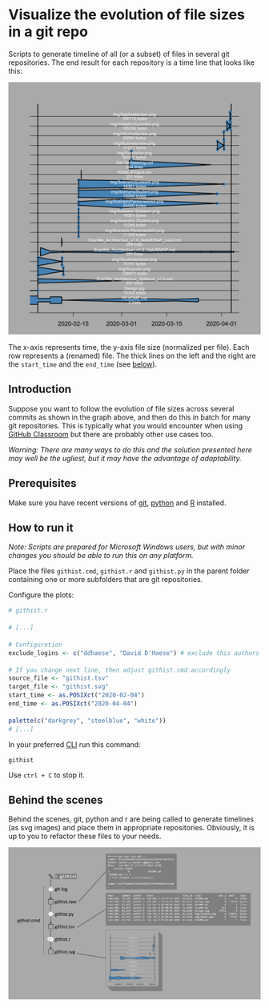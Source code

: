 # Visualize the evolution of file sizes in a git repo

Scripts to generate timeline of all (or a subset) of files in several git repositories. The end result for each repository is a time line that looks like this:

![Example of timeline showing file size changes in git repo](img/timeline.svg)

The x-axis represents time, the y-axis file size (normalized per file). Each row represents a (renamed) file. The thick lines on the left and the right are the `start_time` and the `end_time` (see [below](#how-to-run-it)).

## Introduction

Suppose you want to follow the evolution of file sizes across several commits as shown in the graph above, and then do this in batch for many git repositories. This is typically what you would encounter when using [GitHub Classroom](https://classroom.github.com/) but there are probably other use cases too.

_Warning: There are many ways to do this and the solution presented here may well be the ugliest, but it may have the advantage of adaptability._

## Prerequisites

Make sure you have recent versions of [git](https://git-scm.com/), [python](https://www.python.org/) and [R](https://www.r-project.org/) installed.

## How to run it

_Note: Scripts are prepared for Microsoft Windows users, but with minor changes you should be able to run this on any platform._

Place the files `githist.cmd`, `githist.r` and `githist.py` in the parent folder containing one or more subfolders that are git repositories.

Configure the plots:

```r
# githist.r

# [...]

# Configuration
exclude_logins <- c("ddhaese", "David D'Haese") # exclude this authors from revision list

# If you change next line, then adjust githist.cmd accordingly
source_file <- "githist.tsv"
target_file <- "githist.svg"
start_time <- as.POSIXct("2020-02-04")
end_time <- as.POSIXct("2020-04-04")

palette(c("darkgrey", "steelblue", "white"))
# [...]
```

In your preferred [CLI](https://en.wikipedia.org/wiki/Command-line_interface) run this command:

```cmd.exe
githist
```

Use `ctrl + C` to stop it.

## Behind the scenes

Behind the scenes, git, python and r are being called to generate timelines (as svg images) and place them in appropriate repositories. Obviously, it is up to you to refactor these files to your needs.

![Behind the scenes](img/behind-the-scenes.png)
